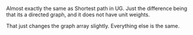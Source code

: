 Almost exactly the same as Shortest path in UG.
Just the difference being that its a directed graph, and it does not have unit weights.

That just changes the graph array slightly.
Everything else is the same.